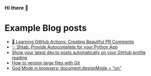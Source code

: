 ### Hi there 👋

# Example Blog posts
<!-- BLOG-POST-LIST:START -->
- [🤖 Learning GitHub Actions: Creating Beautiful PR Comments](https://dev.to/shcheklein/learning-github-actions-creating-beautiful-pr-comments-ibk)
- [✨ Shtab: Provide Autocomplete for your Python App](https://dev.to/shcheklein/shtab-provide-autocomplete-for-your-python-app-3npd)
- [Show your latest dev.to posts automatically on your GitHub profile readme](https://dev.to/gautamkrishnar/show-your-latest-dev-to-posts-automatically-in-your-github-profile-readme-3nk8)
- [How to version large files with Git](https://dev.to/shcheklein/how-to-version-large-files-with-git-2ij1)
- [God Mode in browsers: document.designMode = "on"](https://dev.to/gautamkrishnar/god-mode-in-browsers-document-designmode-on-2pmo)
<!-- BLOG-POST-LIST:END -->

<!--
**stephanstan/stephanstan** is a ✨ _special_ ✨ repository because its `README.md` (this file) appears on your GitHub profile.

Here are some ideas to get you started:

- 🔭 I’m currently working on ...
- 🌱 I’m currently learning ...
- 👯 I’m looking to collaborate on ...
- 🤔 I’m looking for help with ...
- 💬 Ask me about ...
- 📫 How to reach me: ...
- 😄 Pronouns: ...
- ⚡ Fun fact: ...
-->
